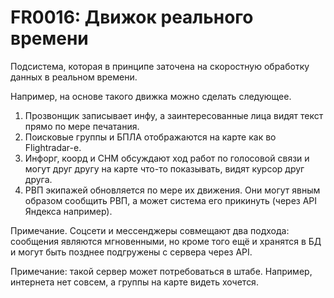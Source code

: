 # FR0016: Движок реального времени

Подсистема, которая в принципе заточена на скоростную обработку данных в реальном времени.

Например, на основе такого движка можно сделать следующее.

1. Прозвонщик записывает инфу, а заинтересованные лица видят текст прямо по мере печатания.
2. Поисковые группы и БПЛА отображаются на карте как во Flightradar-е.
3. Инфорг, коорд и СНМ обсуждают ход работ по голосовой связи и могут друг другу на карте что-то
   показывать, видят курсор друг друга.
4. РВП экипажей обновляется по мере их движения. Они могут явным образом сообщить РВП, а может
   система его прикинуть (через API Яндекса например).

Примечание. Соцсети и мессенджеры совмещают два подхода: сообщения являются мгновенными, но кроме
того ещё и хранятся в БД и могут быть позднее подгружены с сервера через API.

Примечание: такой сервер может потребоваться в штабе. Например, интернета нет совсем, а группы на
карте видеть хочется.
